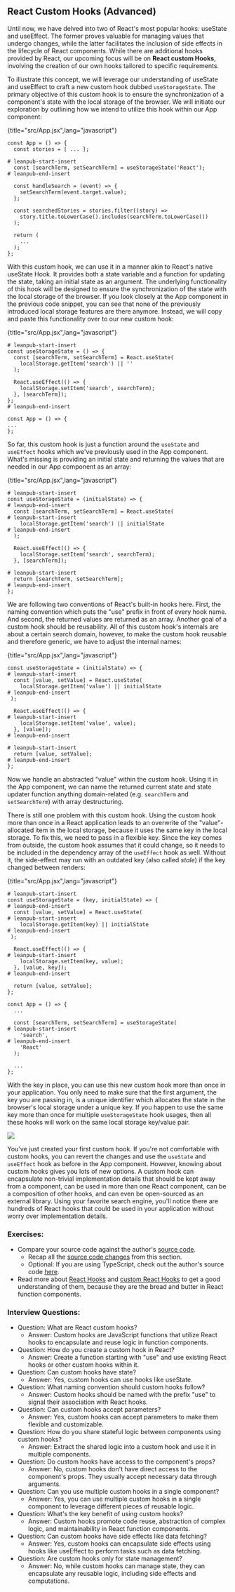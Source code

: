 ## React Custom Hooks (Advanced)

Until now, we have delved into two of React's most popular hooks: useState and useEffect. The former proves valuable for managing values that undergo changes, while the latter facilitates the inclusion of side effects in the lifecycle of React components. While there are additional hooks provided by React, our upcoming focus will be on **React custom Hooks**, involving the creation of our own hooks tailored to specific requirements.

To illustrate this concept, we will leverage our understanding of useState and useEffect to craft a new custom hook dubbed `useStorageState`. The primary objective of this custom hook is to ensure the synchronization of a component's state with the local storage of the browser. We will initiate our exploration by outlining how we intend to utilize this hook within our App component:

{title="src/App.jsx",lang="javascript"}
~~~~~~~
const App = () => {
  const stories = [ ... ];

# leanpub-start-insert
  const [searchTerm, setSearchTerm] = useStorageState('React');
# leanpub-end-insert

  const handleSearch = (event) => {
    setSearchTerm(event.target.value);
  };

  const searchedStories = stories.filter((story) =>
    story.title.toLowerCase().includes(searchTerm.toLowerCase())
  );

  return (
    ...
  );
};
~~~~~~~

With this custom hook, we can use it in a manner akin to React's native useState Hook. It provides both a state variable and a function for updating the state, taking an initial state as an argument. The underlying functionality of this hook will be designed to ensure the synchronization of the state with the local storage of the browser. If you look closely at the App component in the previous code snippet, you can see that none of the previously introduced local storage features are there anymore. Instead, we will copy and paste this functionality over to our new custom hook:

{title="src/App.jsx",lang="javascript"}
~~~~~~~
# leanpub-start-insert
const useStorageState = () => {
  const [searchTerm, setSearchTerm] = React.useState(
    localStorage.getItem('search') || ''
  );

  React.useEffect(() => {
    localStorage.setItem('search', searchTerm);
  }, [searchTerm]);
};
# leanpub-end-insert

const App = () => {
...
};
~~~~~~~

So far, this custom hook is just a function around the `useState` and `useEffect` hooks which we've previously used in the App component. What's missing is providing an initial state and returning the values that are needed in our App component as an array:

{title="src/App.jsx",lang="javascript"}
~~~~~~~
# leanpub-start-insert
const useStorageState = (initialState) => {
# leanpub-end-insert
  const [searchTerm, setSearchTerm] = React.useState(
# leanpub-start-insert
    localStorage.getItem('search') || initialState
# leanpub-end-insert
  );

  React.useEffect(() => {
    localStorage.setItem('search', searchTerm);
  }, [searchTerm]);

# leanpub-start-insert
  return [searchTerm, setSearchTerm];
# leanpub-end-insert
};
~~~~~~~

We are following two conventions of React's built-in hooks here. First, the naming convention which puts the "use" prefix in front of every hook name. And second, the returned values are returned as an array. Another goal of a custom hook should be reusability. All of this custom hook's internals are about a certain search domain, however, to make the custom hook reusable and therefore generic, we have to adjust the internal names:

{title="src/App.jsx",lang="javascript"}
~~~~~~~
const useStorageState = (initialState) => {
# leanpub-start-insert
  const [value, setValue] = React.useState(
    localStorage.getItem('value') || initialState
# leanpub-end-insert
 );

  React.useEffect(() => {
# leanpub-start-insert
    localStorage.setItem('value', value);
  }, [value]);
# leanpub-end-insert

# leanpub-start-insert
  return [value, setValue];
# leanpub-end-insert
};
~~~~~~~

Now we handle an abstracted "value" within the custom hook. Using it in the App component, we can name the returned current state and state updater function anything domain-related (e.g. `searchTerm` and `setSearchTerm`) with array destructuring.

There is still one problem with this custom hook. Using the custom hook more than once in a React application leads to an overwrite of the "value"-allocated item in the local storage, because it uses the same key in the local storage. To fix this, we need to pass in a flexible key. Since the key comes from outside, the custom hook assumes that it could change, so it needs to be included in the dependency array of the `useEffect` hook as well. Without it, the side-effect may run with an outdated key (also called *stale*) if the key changed between renders:

{title="src/App.jsx",lang="javascript"}
~~~~~~~
# leanpub-start-insert
const useStorageState = (key, initialState) => {
# leanpub-end-insert
  const [value, setValue] = React.useState(
# leanpub-start-insert
    localStorage.getItem(key) || initialState
# leanpub-end-insert
 );

  React.useEffect(() => {
# leanpub-start-insert
    localStorage.setItem(key, value);
  }, [value, key]);
# leanpub-end-insert

  return [value, setValue];
};

const App = () => {
  ...

  const [searchTerm, setSearchTerm] = useStorageState(
# leanpub-start-insert
    'search',
# leanpub-end-insert
    'React'
  );

  ...
};
~~~~~~~

With the key in place, you can use this new custom hook more than once in your application. You only need to make sure that the first argument, the key you are passing in, is a unique identifier which allocates the state in the browser's local storage under a unique key. If you happen to use the same key more than once for multiple `useStorageState` hook usages, then all these hooks will work on the same local storage key/value pair.

![](images/use-storage-state.png)

You've just created your first custom hook. If you're not comfortable with custom hooks, you can revert the changes and use the `useState` and `useEffect` hook as before in the App component. However, knowing about custom hooks gives you lots of new options. A custom hook can encapsulate non-trivial implementation details that should be kept away from a component, can be used in more than one React component, can be a composition of other hooks, and can even be open-sourced as an external library. Using your favorite search engine, you'll notice there are hundreds of React hooks that could be used in your application without worry over implementation details.

### Exercises:

* Compare your source code against the author's [source code](https://github.com/the-road-to-learn-react/hacker-stories/tree/2025_custom-hooks).
  * Recap all the [source code changes](https://github.com/the-road-to-learn-react/hacker-stories/compare/2025_side-effects...2025_custom-hooks) from this section.
  * Optional: If you are using TypeScript, check out the author's source code [here](https://bit.ly/485dY9K).
* Read more about [React Hooks](https://www.robinwieruch.de/react-hooks/) and [custom React Hooks](https://www.robinwieruch.de/react-custom-hook/) to get a good understanding of them, because they are the bread and butter in React function components.

### Interview Questions:

* Question: What are React custom hooks?
  * Answer: Custom hooks are JavaScript functions that utilize React hooks to encapsulate and reuse logic in function components.
* Question: How do you create a custom hook in React?
  * Answer: Create a function starting with "use" and use existing React hooks or other custom hooks within it.
* Question: Can custom hooks have state?
  * Answer: Yes, custom hooks can use hooks like useState.
* Question: What naming convention should custom hooks follow?
  * Answer: Custom hooks should be named with the prefix "use" to signal their association with React hooks.
* Question: Can custom hooks accept parameters?
  * Answer: Yes, custom hooks can accept parameters to make them flexible and customizable.
* Question: How do you share stateful logic between components using custom hooks?
  * Answer: Extract the shared logic into a custom hook and use it in multiple components.
* Question: Do custom hooks have access to the component's props?
  * Answer: No, custom hooks don't have direct access to the component's props. They usually accept necessary data through arguments.
* Question: Can you use multiple custom hooks in a single component?
  * Answer: Yes, you can use multiple custom hooks in a single component to leverage different pieces of reusable logic.
* Question: What's the key benefit of using custom hooks?
  * Answer: Custom hooks promote code reuse, abstraction of complex logic, and maintainability in React function components.
* Question: Can custom hooks have side effects like data fetching?
  * Answer: Yes, custom hooks can encapsulate side effects using hooks like useEffect to perform tasks such as data fetching.
* Question: Are custom hooks only for state management?
  * Answer: No, while custom hooks can manage state, they can encapsulate any reusable logic, including side effects and computations.